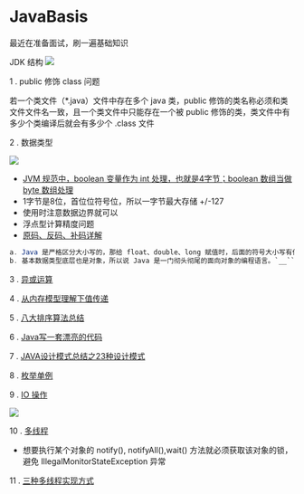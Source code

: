 # JavaBasis
最近在准备面试，刷一遍基础知识

JDK 结构
![](https://ws3.sinaimg.cn/large/006tKfTcgy1fqzhbmij4mj31dw0gewz4.jpg)

1 . public 修饰 class 问题

若一个类文件（*.java）文件中存在多个 java 类，public 修饰的类名称必须和类文件文件名一致，且一个类文件中只能存在一个被 public 修饰的类，类文件中有多少个类编译后就会有多少个 .class 文件

2 . 数据类型

![](https://ws2.sinaimg.cn/large/006tKfTcgy1fqzjaj8euvj31bc0hqta6.jpg)

* [JVM 规范中，boolean 变量作为 int 处理，也就是4字节；boolean 数组当做 byte 数组处理](https://www.jianshu.com/p/2f663dc820d0)
* 1字节是8位，首位位符号位，所以一字节最大存储 +/-127
* 使用时注意数据边界就可以
* 浮点型计算精度问题
* [原码、反码、补码详解](https://www.cnblogs.com/zhangziqiu/archive/2011/03/30/ComputerCode.html)

``` java
a. Java 是严格区分大小写的，那给 float、double、long 赋值时，后面的符号大小写有什么区别？
b. 基本数据类型底层也是对象，所以说 Java 是一门彻头彻尾的面向对象的编程语言。`__``__`
```

3 . [异或运算](http://www.cnblogs.com/JhSonD/p/6374397.html)

4 . [从内存模型理解下值传递](https://www.zhihu.com/question/31203609)

5 . [八大排序算法总结](https://itimetraveler.github.io/2017/07/18/%E5%85%AB%E5%A4%A7%E6%8E%92%E5%BA%8F%E7%AE%97%E6%B3%95%E6%80%BB%E7%BB%93%E4%B8%8Ejava%E5%AE%9E%E7%8E%B0/#%E6%A6%82%E8%BF%B0)

6 . [Java写一套漂亮的代码](https://www.zhihu.com/question/39972591)

7 . [JAVA设计模式总结之23种设计模式](https://www.cnblogs.com/pony1223/p/7608955.html)

8 . [枚举单例](https://www.cnblogs.com/cielosun/p/6596475.html)

9 . [IO 操作](https://blog.csdn.net/wei_zhi/article/details/52933233)

![](https://ws4.sinaimg.cn/large/006tKfTcgy1fr6ekuxv65j30ml0dwk49.jpg)

10 . [多线程](https://blog.csdn.net/evankaka/article/details/44153709)

* 想要执行某个对象的 notify(), notifyAll(),wait() 方法就必须获取该对象的锁，避免 IllegalMonitorStateException 异常

11 . [三种多线程实现方式](https://my.oschina.net/Tsher2015/blog/487277)